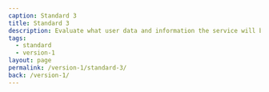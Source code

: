 ```yaml
---
caption: Standard 3
title: Standard 3
description: Evaluate what user data and information the service will be providing or storing, and address the security level, legal responsibilities, and risks associated with the service (consulting with experts where appropriate).
tags:
  - standard
  - version-1
layout: page
permalink: /version-1/standard-3/
back: /version-1/
---
```

